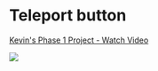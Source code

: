 # Teleport button

<a href="https://www.loom.com/share/ea7b8340464c4cf9b85afb7575ad2317">
  <p>Kevin's Phase 1 Project - Watch Video</p>
  <img style="max-width:300px;" src="https://cdn.loom.com/sessions/thumbnails/ea7b8340464c4cf9b85afb7575ad2317-with-play.gif">
</a>
